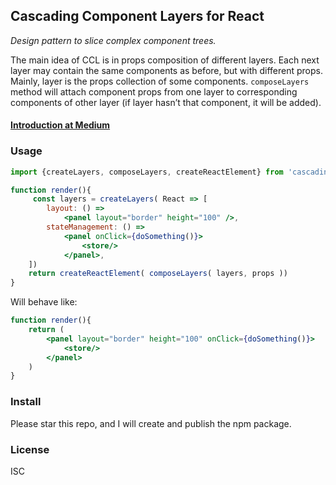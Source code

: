 Cascading Component Layers for React
------------------------------------
*Design pattern to slice complex component trees.*

The main idea of CCL is in props composition of different layers. Each next layer may contain the same components as before, but with different props. Mainly, layer is the props collection of some components. `composeLayers` method will attach component props from one layer to corresponding components of other layer (if layer hasn’t that component, it will be added).

#### [Introduction at Medium](http://medium.com/@alex.shvets/cascading-component-layers-for-react-b958f9cdee7e)

### Usage

```jsx
import {createLayers, composeLayers, createReactElement} from 'cascading-component-layers-react'

function render(){
     const layers = createLayers( React => [
        layout: () =>
            <panel layout="border" height="100" />,
        stateManagement: () =>
            <panel onClick={doSomething()}>
                <store/>
            </panel>,
    ])
    return createReactElement( composeLayers( layers, props ))
}
```
Will behave like:
```jsx
function render(){
    return (
        <panel layout="border" height="100" onClick={doSomething()}>
            <store/>
        </panel>
    )
}
```

### Install

Please star this repo, and I will create and publish the npm package.

### License

ISC
